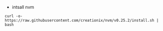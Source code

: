 * intsall nvm
```
curl -o- https://raw.githubusercontent.com/creationix/nvm/v0.25.2/install.sh | bash
```